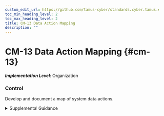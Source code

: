 ```yaml
---
custom_edit_url: https://github.com/tamus-cyber/standards.cyber.tamus.edu/tree/main/static/content/tamus.edu/TAMUS_profile.xml
toc_min_heading_level: 2
toc_max_heading_level: 2
title: CM-13 Data Action Mapping
description: ""
---
```


# CM-13 Data Action Mapping {#cm-13}

_**Implementation Level**_: Organization

### Control

Develop and document a map of system data actions.

<details>
  <summary>Supplemental Guidance</summary>

Develop and document a map of system data actions.

</details>

